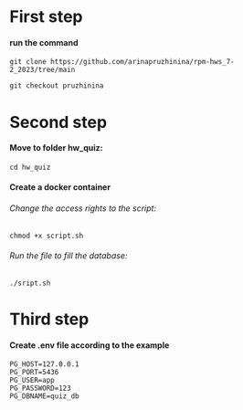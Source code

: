 # __First step__

#### run the command
```
git clone https://github.com/arinapruzhinina/rpm-hws_7-2_2023/tree/main

git checkout pruzhinina
```

# __Second step__

#### Move to folder hw_quiz:
```
cd hw_quiz
```


#### Create a docker container
###### Change the access rights to the script:
```
chmod +x script.sh
```
###### Run the file to fill the database:
```
./sript.sh
```
# __Third step__
#### Create .env file according to the example

```
PG_HOST=127.0.0.1
PG_PORT=5436
PG_USER=app
PG_PASSWORD=123
PG_DBNAME=quiz_db
```

